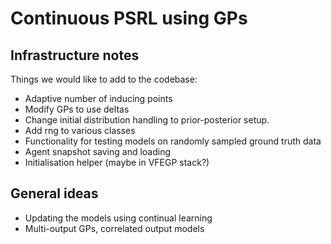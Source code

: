 # Continuous PSRL using GPs

## Infrastructure notes

Things we would like to add to the codebase:
* Adaptive number of inducing points
* Modify GPs to use deltas
* Change initial distribution handling to prior-posterior setup.
* Add rng to various classes
* Functionality for testing models on randomly sampled ground truth data
* Agent snapshot saving and loading
* Initialisation helper (maybe in VFEGP stack?)


## General ideas

* Updating the models using continual learning
* Multi-output GPs, correlated output models